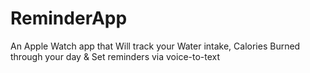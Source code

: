 # ReminderApp
An Apple Watch app that Will track your Water intake, Calories Burned through your day
& Set reminders via voice-to-text
